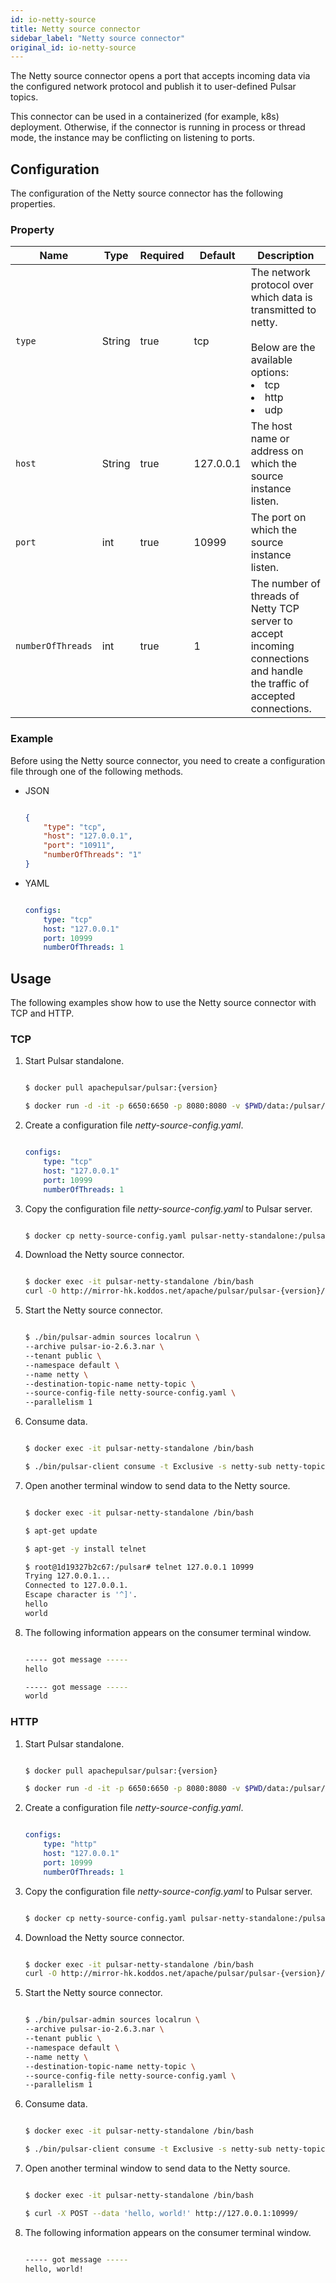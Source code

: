 ```yaml
---
id: io-netty-source
title: Netty source connector
sidebar_label: "Netty source connector"
original_id: io-netty-source
---
```


The Netty source connector opens a port that accepts incoming data via the configured network protocol 
and publish it to user-defined Pulsar topics.

This connector can be used in a containerized (for example, k8s) deployment. Otherwise, if the connector is running in process or thread mode, the instance may be conflicting on listening to ports.

## Configuration

The configuration of the Netty source connector has the following properties.

### Property

| Name | Type|Required | Default | Description 
|------|----------|----------|---------|-------------|
| `type` |String| true |tcp | The network protocol over which data is transmitted to netty. <br /><br />Below are the available options:<br /><li>tcp</li><li>http</li><li>udp </li>|
| `host` | String|true | 127.0.0.1 | The host name or address on which the source instance listen. |
| `port` | int|true | 10999 | The port on which the source instance listen. |
| `numberOfThreads` |int| true |1 | The number of threads of Netty TCP server to accept incoming connections and handle the traffic of accepted connections. |


### Example

Before using the Netty source connector, you need to create a configuration file through one of the following methods.

* JSON 

  ```json
  
  {
      "type": "tcp",
      "host": "127.0.0.1",
      "port": "10911",
      "numberOfThreads": "1"
  }
  
  ```

* YAML

  ```yaml
  
  configs:
      type: "tcp"
      host: "127.0.0.1"
      port: 10999
      numberOfThreads: 1
  
  ```

## Usage 

The following examples show how to use the Netty source connector with TCP and HTTP.

### TCP 

1. Start Pulsar standalone.

   ```bash
   
   $ docker pull apachepulsar/pulsar:{version}

   $ docker run -d -it -p 6650:6650 -p 8080:8080 -v $PWD/data:/pulsar/data --name pulsar-netty-standalone apachepulsar/pulsar:{version} bin/pulsar standalone
   
   ```

2. Create a configuration file _netty-source-config.yaml_.

   ```yaml
   
   configs:
       type: "tcp"
       host: "127.0.0.1"
       port: 10999
       numberOfThreads: 1
   
   ```

3. Copy the configuration file _netty-source-config.yaml_ to Pulsar server.

   ```bash
   
   $ docker cp netty-source-config.yaml pulsar-netty-standalone:/pulsar/conf/
   
   ```

4. Download the Netty source connector.

   ```bash
   
   $ docker exec -it pulsar-netty-standalone /bin/bash
   curl -O http://mirror-hk.koddos.net/apache/pulsar/pulsar-{version}/connectors/pulsar-io-netty-{version}.nar
   
   ```

5. Start the Netty source connector.

   ```bash
   
   $ ./bin/pulsar-admin sources localrun \
   --archive pulsar-io-2.6.3.nar \
   --tenant public \
   --namespace default \
   --name netty \
   --destination-topic-name netty-topic \
   --source-config-file netty-source-config.yaml \
   --parallelism 1
   
   ```

6. Consume data.

   ```bash
   
   $ docker exec -it pulsar-netty-standalone /bin/bash
   
   $ ./bin/pulsar-client consume -t Exclusive -s netty-sub netty-topic -n 0
   
   ```

7. Open another terminal window to send data to the Netty source.

   ```bash
   
   $ docker exec -it pulsar-netty-standalone /bin/bash
   
   $ apt-get update
   
   $ apt-get -y install telnet

   $ root@1d19327b2c67:/pulsar# telnet 127.0.0.1 10999
   Trying 127.0.0.1...
   Connected to 127.0.0.1.
   Escape character is '^]'.
   hello
   world
   
   ```

8. The following information appears on the consumer terminal window.

   ```bash
   
   ----- got message -----
   hello

   ----- got message -----
   world
   
   ```

### HTTP 

1. Start Pulsar standalone.

   ```bash
   
   $ docker pull apachepulsar/pulsar:{version}

   $ docker run -d -it -p 6650:6650 -p 8080:8080 -v $PWD/data:/pulsar/data --name pulsar-netty-standalone apachepulsar/pulsar:{version} bin/pulsar standalone
   
   ```

2. Create a configuration file _netty-source-config.yaml_.

   ```yaml
   
   configs:
       type: "http"
       host: "127.0.0.1"
       port: 10999
       numberOfThreads: 1
   
   ```

3. Copy the configuration file _netty-source-config.yaml_ to Pulsar server.

   ```bash
   
   $ docker cp netty-source-config.yaml pulsar-netty-standalone:/pulsar/conf/
   
   ```

4. Download the Netty source connector.

   ```bash
   
   $ docker exec -it pulsar-netty-standalone /bin/bash
   curl -O http://mirror-hk.koddos.net/apache/pulsar/pulsar-{version}/connectors/pulsar-io-netty-{version}.nar
   
   ```

5. Start the Netty source connector.

   ```bash
   
   $ ./bin/pulsar-admin sources localrun \
   --archive pulsar-io-2.6.3.nar \
   --tenant public \
   --namespace default \
   --name netty \
   --destination-topic-name netty-topic \
   --source-config-file netty-source-config.yaml \
   --parallelism 1
   
   ```

6. Consume data.

   ```bash
   
   $ docker exec -it pulsar-netty-standalone /bin/bash
   
   $ ./bin/pulsar-client consume -t Exclusive -s netty-sub netty-topic -n 0
   
   ```

7. Open another terminal window to send data to the Netty source.

   ```bash
   
   $ docker exec -it pulsar-netty-standalone /bin/bash
   
   $ curl -X POST --data 'hello, world!' http://127.0.0.1:10999/
   
   ```

8. The following information appears on the consumer terminal window.

   ```bash
   
   ----- got message -----
   hello, world!
   
   ```

